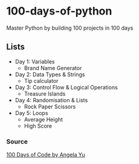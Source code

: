 # 100-days-of-python
Master Python by building 100 projects in 100 days 

## Lists
- Day 1: Variables
    - Brand Name Generator
- Day 2: Data Types & Strings
    - Tip calculator 
- Day 3: Control Flow & Logical Operations
    - Treasure Islands
- Day 4: Randomisation & Lists 
    - Rock Paper Scissors 
- Day 5: Loops 
    - Average Height
    - High Score


### Source
[100 Days of Code by Angela Yu](https://www.udemy.com/course/100-days-of-code/)
